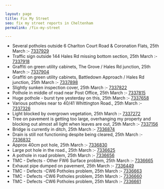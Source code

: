 ```yaml
---

layout: page
title: Fix My Street
seo: fix my street reports in Cheltenham
permalink: /fix-my-street

---
```


<!-- fix_marker starts -->

- Several potholes outside 6 Charlton Court Road & Coronation Flats, 25th March :- [7337929](https://www.fixmystreet.com/report/7337929)
- Traffic sign outside 144 Hales Rd missing bottom section, 25th March :- [7337918](https://www.fixmystreet.com/report/7337918)
- Graffiti on green utility cabinets, The Grove / Hales Rd junction, 25th March :- [7337904](https://www.fixmystreet.com/report/7337904)
- Graffiti on green utility cabinets, Battledown Approach / Hales Rd junction, 25th March :- [7337898](https://www.fixmystreet.com/report/7337898)
- Slightly sunken inspection cover, 25th March :- [7337822](https://www.fixmystreet.com/report/7337822)
- Pothole in middle of road near Post Office, 25th March :- [7337815](https://www.fixmystreet.com/report/7337815)
- Huge pothole - burst tyre yesterday on this, 25th March :- [7337658](https://www.fixmystreet.com/report/7337658)
- Various potholes near to 40/41 Whittington Road., 25th March :- [7337326](https://www.fixmystreet.com/report/7337326)
- Light blocked by overgrown vegetation, 25th March :- [7337272](https://www.fixmystreet.com/report/7337272)
- Tree on pavement is getting too large, overhanging my property and blocking out almost all light when leaves are out, 25th March :- [7337156](https://www.fixmystreet.com/report/7337156)
- Bridge is currently in ditch, 25th March :- [7336874](https://www.fixmystreet.com/report/7336874)
- Drain is still not functioning despite being cleared, 25th March :- [7336832](https://www.fixmystreet.com/report/7336832)
- Approx 40cm pot hole, 25th March :- [7336830](https://www.fixmystreet.com/report/7336830)
- Large pot hole in the road., 25th March :- [7336625](https://www.fixmystreet.com/report/7336625)
- A pothole in road problem, 25th March :- [7336656](https://www.fixmystreet.com/report/7336656)
- TMC - Defects - Other FW6  Surface problem, 25th March :- [7336665](https://www.fixmystreet.com/report/7336665)
- Exhaust pipe dumped on pavement, 25th March :- [7336449](https://www.fixmystreet.com/report/7336449)
- TMC - Defects -CW6 Potholes  problem, 25th March :- [7336663](https://www.fixmystreet.com/report/7336663)
- TMC - Defects -CW6 Potholes  problem, 25th March :- [7336660](https://www.fixmystreet.com/report/7336660)
- TMC - Defects -CW6 Potholes  problem, 25th March :- [7336661](https://www.fixmystreet.com/report/7336661)

<!-- fix_marker ends -->